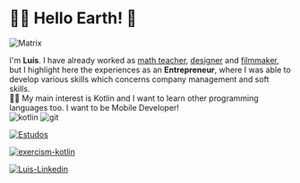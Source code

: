 # 👨‍🚀 Hello Earth! 👋 

![Matrix](https://media1.tenor.com/images/54d68b1898cdf8cc7b32a9492a8e5f98/tenor.gif?itemid=17168868)

I'm **Luís**. I have already worked as <u>math teacher</u>, <u>designer</u> and <u>filmmaker</u>, but I highlight here the experiences as an <b>Entrepreneur</b>, where I was able to develop various skills which concerns company management and soft skills.
<br>
👨‍💻 My main interest is Kotlin and I want to learn other programming languages too. I want to be Mobile Developer! 
<br>
![kotlin](https://img.shields.io/badge/Kotlin-0095D5?&style=for-the-badge&logo=kotlin&logoColor=white)
![git](https://img.shields.io/badge/Git-F05032?style=for-the-badge&logo=git&logoColor=white)


[![Estudos](https://github-readme-stats.vercel.app/api/pin/?username=luishads&repo=Estudo-sobre-kotlin)](https://github.com/luishads/Estudo-sobre-kotlin)

[![exercism-kotlin](https://github-readme-stats.vercel.app/api/pin/?username=luishads&repo=exercism-kotlin)](https://github.com/luishads/exercism-kotlin)


<a href= "https://www.linkedin.com/in/lu%C3%ADs-henrique-amorim-9a1705128/" target= "_blank">
<image alt = "Luis-Linkedin" src= "https://img.shields.io/badge/LinkedIn-0077B5?style=for-the-badge&logo=linkedin&logoColor=white">
</a>
  
 
